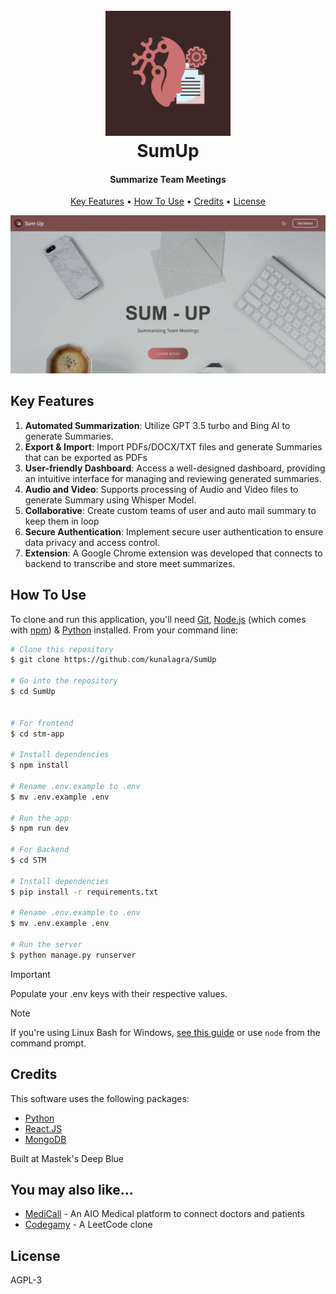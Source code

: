 <h1 align="center">
  <br>
  <a href=""><img src="https://raw.githubusercontent.com/kunalagra/SumUp/main/stm-app/public/stm-logo.png" alt="SumUp" width="200"></a>
  <br>
  SumUp
  <br>
</h1>

<h4 align="center">Summarize Team Meetings</h4>

<p align="center">
  <a href="#key-features">Key Features</a> •
  <a href="#how-to-use">How To Use</a> •
  <a href="#credits">Credits</a> •
  <a href="#license">License</a>
</p>

![screenshot](https://raw.githubusercontent.com/kunalagra/SumUp/main/stm-app/public/screenshot.png)

## Key Features

1. **Automated Summarization**: Utilize GPT 3.5 turbo and Bing AI to generate Summaries.
2. **Export & Import**: Import PDFs/DOCX/TXT files and generate Summaries that can be exported as PDFs
4. **User-friendly Dashboard**: Access a well-designed dashboard, providing an intuitive interface for managing and reviewing generated summaries.
5. **Audio and Video**: Supports processing of Audio and Video files to generate Summary using Whisper Model.
6. **Collaborative**: Create custom teams of user and auto mail summary to keep them in loop
7. **Secure Authentication**: Implement secure user authentication to ensure data privacy and access control.
8. **Extension**: A Google Chrome extension was developed that connects to backend to transcribe and store meet summarizes. 



## How To Use

To clone and run this application, you'll need [Git](https://git-scm.com), [Node.js](https://nodejs.org/en/download/) (which comes with [npm](http://npmjs.com)) & [Python](https://www.python.org/) installed. From your command line:

```bash
# Clone this repository
$ git clone https://github.com/kunalagra/SumUp

# Go into the repository
$ cd SumUp


# For frontend
$ cd stm-app

# Install dependencies
$ npm install

# Rename .env.example to .env
$ mv .env.example .env

# Run the app
$ npm run dev

# For Backend
$ cd STM

# Install dependencies
$ pip install -r requirements.txt

# Rename .env.example to .env
$ mv .env.example .env

# Run the server
$ python manage.py runserver 
```
> [!IMPORTANT]  
> Populate your .env keys with their respective values. 

> [!NOTE]
> If you're using Linux Bash for Windows, [see this guide](https://www.howtogeek.com/261575/how-to-run-graphical-linux-desktop-applications-from-windows-10s-bash-shell/) or use `node` from the command prompt.

## Credits

This software uses the following packages:

- [Python](https://www.python.org/)
- [React.JS](https://react.dev/)
- [MongoDB](https://www.mongodb.com/)

Built at Mastek's Deep Blue


## You may also like...

- [MediCall](https://github.com/kunalagra/MediCall) - An AIO Medical platform to connect doctors and patients
- [Codegamy](https://github.com/kunalagra/codegamy) - A LeetCode clone

## License

AGPL-3
